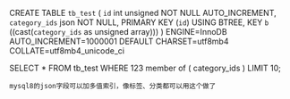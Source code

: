 CREATE TABLE `tb_test` (
  `id` int unsigned NOT NULL AUTO_INCREMENT,
  `category_ids` json NOT NULL,
  PRIMARY KEY (`id`) USING BTREE,
  KEY `b` ((cast(`category_ids` as unsigned array)))
) ENGINE=InnoDB AUTO_INCREMENT=1000001 DEFAULT CHARSET=utf8mb4 COLLATE=utf8mb4_unicode_ci

SELECT
	* 
FROM
	tb_test 
WHERE
	123 member of ( category_ids ) 
	LIMIT 10;


    mysql8的json字段可以加多值索引，像标签、分类都可以用这个做了
